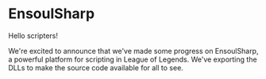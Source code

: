 # EnsoulSharp

Hello scripters!

We're excited to announce that we've made some progress on EnsoulSharp, a powerful platform for scripting in League of Legends. We've exporting the DLLs to make the source code available for all to see.
